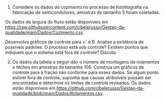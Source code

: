 1. Considere os dados do cozimento no processo de fotolitografia na fabricação de semicondutores, amostras de tamanho 5 foram coletadas.

Os dados de largura do fluxo estão disponíveis em https://raw.githubusercontent.com/cibelerusso/Gestao-da-qualidade/main/Dados/Cozimento.csv.

Desenvolva gráficos de controle para x¯ e R. Analise a existência de
possíveis padrões. O processo está sob controle? Existem pontos que
indiquem que o sistema está fora de controle? Discuta


2. Os dados da tabela a seguir dão o número de montagens de rolamentos e fechos em amostras de tamanho 100. Construa um gráficos de controle para a fração não conforme para esses dados. Se algum ponto estiver fora de controle, suponha que causas atribuíveis possam ser encontradas e determine os limites de controle revisados. Os dados estão disponíveis em 
https://github.com/cibelerusso/Gestao-da-qualidade/blob/main/Dados/Rolamentos.csv.